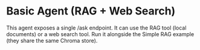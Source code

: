 # Basic Agent (RAG + Web Search)

This agent exposes a single /ask endpoint. It can use the RAG tool (local documents) or a web search tool.
Run it alongside the Simple RAG example (they share the same Chroma store).
